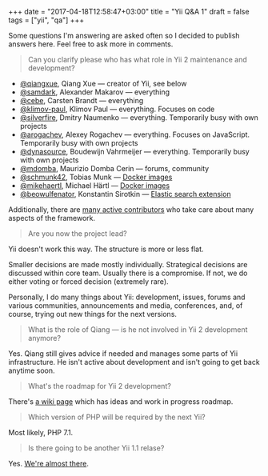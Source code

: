 +++
date = "2017-04-18T12:58:47+03:00"
title = "Yii Q&A 1"
draft = false
tags = ["yii", "qa"]
+++

Some questions I'm answering are asked often so I decided to publish answers here. Feel free to ask more in comments.

> Can you clarify please who has what role in Yii 2 maintenance and development?

- [@qiangxue](https://github.com/qiangxue/), Qiang Xue — creator of Yii, see below
- [@samdark](https://github.com/samdark/), Alexander Makarov — everything 
- [@cebe](https://github.com/cebe/), Carsten Brandt — everything
- [@klimov-paul](https://github.com/klimov-paul/), Klimov Paul — everything. Focuses on code
- [@silverfire](https://github.com/silverfire/), Dmitry Naumenko — everything. Temporarily busy with own projects
- [@arogachev](https://github.com/arogachev/), Alexey Rogachev — everything. Focuses on JavaScript. Temporarily busy with own projects
- [@dynasource](https://github.com/dynasource/), Boudewijn Vahrmeijer — everything. Temporarily busy with own projects
- [@mdomba](https://github.com/mdomba/), Maurizio Domba Cerin — forums, community
- [@schmunk42](https://github.com/schmunk42/), Tobias Munk — [Docker images](https://github.com/yiisoft/yii2-docker)
- [@mikehaertl](https://github.com/mikehaertl/), Michael Härtl — [Docker images](https://github.com/yiisoft/yii2-docker)
- [@beowulfenator](https://github.com/beowulfenator/), Konstantin Sirotkin — [Elastic search extension](https://github.com/yiisoft/yii2-elasticsearch)

Additionally, there are [many active contributors](https://github.com/yiisoft/yii2/graphs/contributors) who take care
about many aspects of the framework.

> Are you now the project lead? 

Yii doesn't work this way. The structure is more or less flat.

Smaller decisions are made mostly individually. Strategical decisions are discussed within core team. Usually there is a
compromise. If not, we do either voting or forced decision (extremely rare).

Personally, I do many things about Yii: development, issues, forums and various communities, announcements and media,
conferences, and, of course, trying out new things for the next versions. 

> What is the role of Qiang — is he not involved in Yii 2 development anymore?

Yes. Qiang still gives advice if needed and manages some parts of Yii infrastructure. He isn't active about development
and isn't going to get back anytime soon.

> What's the roadmap for Yii 2 development? 

There's [a wiki page](https://github.com/yiisoft/yii2/wiki/Plan-for-next-major-versions) which has ideas and work in
progress roadmap.

> Which version of PHP will be required by the next Yii?

Most likely, PHP 7.1.

> Is there going to be another Yii 1.1 relase?

Yes. [We're almost there](https://github.com/yiisoft/yii/milestones/1.1.18).
